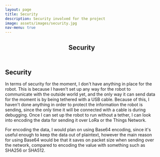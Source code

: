```yaml
---
layout: page
title: Security
description: Security involved for the project
image: assets/images/security.jpg
nav-menu: true
---
```


<!-- Main -->
<div id="main" class="alt">

<!-- One -->
<section id="one">
	<div class="inner">
		<header class="major">
			<h1>Security</h1>
		</header>

<!-- Content -->
<h2 id="content">Security</h2>
  <p>In terms of security for the moment, I don't have anything in place for the robot. This is because I haven't set up any way for the robot to communicate with the outside world yet, and the only way it can send data for the moment is by
  being tethered with a USB cable. Because of this, I haven't done anything in order to protect the information the robot is sending, since the only time it will be connected with a cable is during debugging. Once I can set up the robot to
  run without a tether, I can look into encoding the data for sending it over LoRa or the Things Network.

  For encoding the data, I would plan on using Base64 encoding, since it's useful enough to keep the data out of plaintext, however the main reason for using Base64 would be that it saves on packet size when sending over the network,
  compared to encoding the value with something such as SHA256 or SHA512.</p>
</div>
</div>
</section>

</div>
